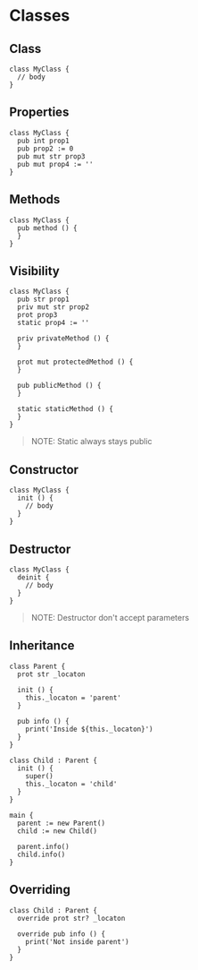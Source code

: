 # Classes

## Class
```the
class MyClass {
  // body
}
```

## Properties
```the
class MyClass {
  pub int prop1
  pub prop2 := 0
  pub mut str prop3
  pub mut prop4 := ''
}
```

## Methods
```the
class MyClass {
  pub method () {
  }
}
```

## Visibility
```the
class MyClass {
  pub str prop1
  priv mut str prop2
  prot prop3
  static prop4 := ''

  priv privateMethod () {
  }

  prot mut protectedMethod () {
  }

  pub publicMethod () {
  }

  static staticMethod () {
  }
}
```
> NOTE: Static always stays public

## Constructor
```the
class MyClass {
  init () {
    // body
  }
}
```

## Destructor
```the
class MyClass {
  deinit {
    // body
  }
}
```
> NOTE: Destructor don't accept parameters

## Inheritance
```the
class Parent {
  prot str _locaton

  init () {
    this._locaton = 'parent'
  }

  pub info () {
    print('Inside ${this._locaton}')
  }
}

class Child : Parent {
  init () {
    super()
    this._locaton = 'child'
  }
}

main {
  parent := new Parent()
  child := new Child()

  parent.info()
  child.info()
}
```

## Overriding
```the
class Child : Parent {
  override prot str? _locaton

  override pub info () {
    print('Not inside parent')
  }
}
```
